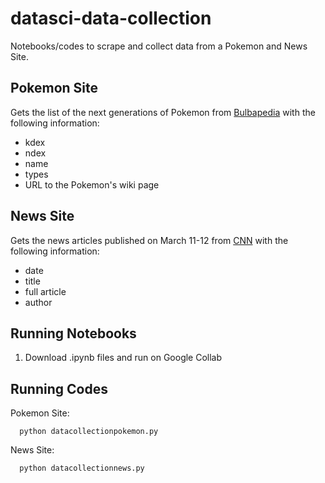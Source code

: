 # datasci-data-collection

Notebooks/codes to scrape and collect data from a Pokemon and News Site.

## Pokemon Site 
Gets the list of the next generations of Pokemon from [Bulbapedia](https://bulbapedia.bulbagarden.net/wiki/List_of_Pok%C3%A9mon_by_National_Pok%C3%A9dex_number) with the following information:
- kdex
- ndex
- name
- types
- URL to the Pokemon's wiki page

## News Site 
Gets the news articles published on March 11-12 from [CNN](https://edition.cnn.com/article/sitemap-2021-3.html) with the following information:
- date
- title
- full article
- author

## Running Notebooks
1. Download .ipynb files and run on Google Collab

## Running Codes
Pokemon Site:
```
  python datacollectionpokemon.py
```
News Site:
```
  python datacollectionnews.py
```

